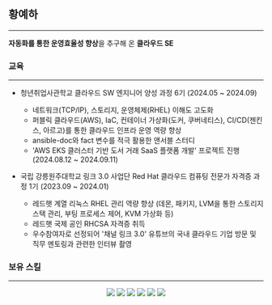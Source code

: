 ## 황예하
----------------------------------------------------------------------------

**자동화를 통한 운영효율성 향상**을 추구해 온 **클라우드 SE**

### 교육

----------------------------------------------------------------------------

- 청년취업사관학교 클라우드 SW 엔지니어 양성 과정 6기 (2024.05 ~ 2024.09)
    - 네트워크(TCP/IP), 스토리지, 운영체제(RHEL) 이해도 고도화
    - 퍼블릭 클라우드(AWS), IaC, 컨테이너 가상화(도커, 쿠버네티스), CI/CD(젠킨스, 아르고)를 통한 클라우드 인프라 운영 역량 향상
    - ansible-doc와 fact 변수를 적극 활용한 앤서블 스터디
    - 'AWS EKS 클러스터 기반 도서 거래 SaaS 플랫폼 개발' 프로젝트 진행 (2024.08.12 ~ 2024.09.11)
    
- 국립 강릉원주대학교 링크 3.0 사업단 Red Hat 클라우드 컴퓨팅 전문가 자격증 과정 1기 (2023.09 ~ 2024.01)
    - 레드햇 계열 리눅스 RHEL 관리 역량 향상 (데몬, 패키지, LVM을 통한 스토리지 스택 관리, 부팅 프로세스 제어, KVM 가상화 등)
    - 레드햇 국제 공인 RHCSA 자격증 취득
    - 우수참여자로 선정되어 '채널 링크 3.0' 유튜브의 국내 클라우드 기업 방문 및 직무 멘토링과 관련한 인터뷰 촬영

### 보유 스킬
----------------------------------------------------------------------------
<div align="center">
    <img src="https://img.shields.io/badge/Linux-FCC624?style=flat&logo=linux&logoColor=white" /> 
    <img src="https://img.shields.io/badge/Ansible-EE0000?style=flat&logo=ansible&logoColor=white" /> 
    <img src="https://img.shields.io/badge/AWS-232F3E?style=flat&logo=amazonwebservices&logoColor=white" />
    <img src="https://img.shields.io/badge/Terraform-844FBA?style=flat&logo=terraform&logoColor=white" />
    <img src="https://img.shields.io/badge/Docker-2496ED?style=flat&logo=docker&logoColor=white" />
    <img src="https://img.shields.io/badge/Kubernetes-326CE5?style=flat&logo=kubernetes&logoColor=white" />
</div>
